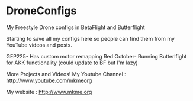# DroneConfigs
My Freestyle Drone configs in BetaFlight and Butterflight

Starting to save all my configs here so people can find them from my YouTube videos and posts.

GEP225- Has custom motor remapping
Red October- Running Butterlfight for AKK functionality (could update to BF but I'm lazy)


More Projects and Videos! My Youtube Channel : http://www.youtube.com/mkmeorg

My website : http://www.mkme.org
